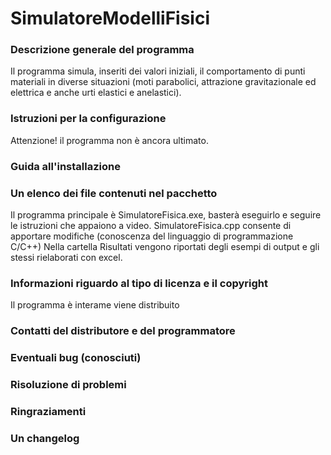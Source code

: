 # SimulatoreModelliFisici

### Descrizione generale del programma ###
Il programma simula, inseriti dei valori iniziali, il comportamento di punti materiali in diverse situazioni (moti parabolici, attrazione gravitazionale ed elettrica e anche urti elastici e anelastici).

### Istruzioni per la configurazione ###
Attenzione! il programma non è ancora ultimato.

### Guida all'installazione ###

### Un elenco dei file contenuti nel pacchetto ###
Il programma principale è SimulatoreFisica.exe, basterà eseguirlo e seguire le istruzioni che appaiono a video.
SimulatoreFisica.cpp consente di apportare modifiche (conoscenza del linguaggio di programmazione C/C++)
Nella cartella Risultati vengono riportati degli esempi di output e gli stessi rielaborati con excel.

### Informazioni riguardo al tipo di licenza e il copyright ###
Il programma è interame viene distribuito 

### Contatti del distributore e del programmatore ###

### Eventuali bug (conosciuti) ###

### Risoluzione di problemi ###

### Ringraziamenti ###

### Un changelog ###
